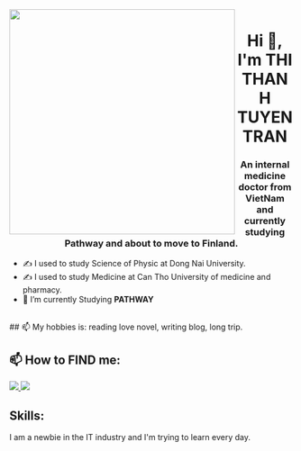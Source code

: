 <img align="left" width="400" src="https://github.githubassets.com/images/modules/profile/profile-first-repo.svg">
<h1 align="center">Hi 👋, I'm THI THANH TUYEN TRAN </h1>
<p align="center">
  <h3 align="center">An internal medicine doctor from VietNam and currently studying Pathway and about to move to Finland.</h3>
</p>


- ✍ I used to study Science of Physic at Dong Nai University.
- ✍ I used to study Medicine at Can Tho University of medicine and pharmacy.
- 🌱 I’m currently Studying **PATHWAY**

<br />
## 📫 My hobbies is: reading love novel, writing blog, long trip.  

## 📫 How to FIND me:


  </a>
  <a href="https://www.facebook.com/thanhtuyen.sarah" alt="Facebook">
    <img src="https://img.icons8.com/fluent/48/000000/facebook-new.png" target="_blank" />
  </a> 
  <a href="mailto:thanhtuyen.sarah@gmail.com" alt="Email">
    <img src="https://img.icons8.com/fluent/48/000000/mailing.png"/>
  </a>
</p>

## Skills:
I am a newbie in the IT industry and I'm trying to learn every day.



